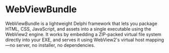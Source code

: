 # WebViewBundle
WebViewBundle is a lightweight Delphi framework that lets you package HTML, CSS, JavaScript, and assets into a single executable using the WebView2 engine. It works by embedding a ZIP-packed virtual file system directly into your EXE, and serves it using WebView2's virtual host mapping—no server, no installer, no dependencies.
